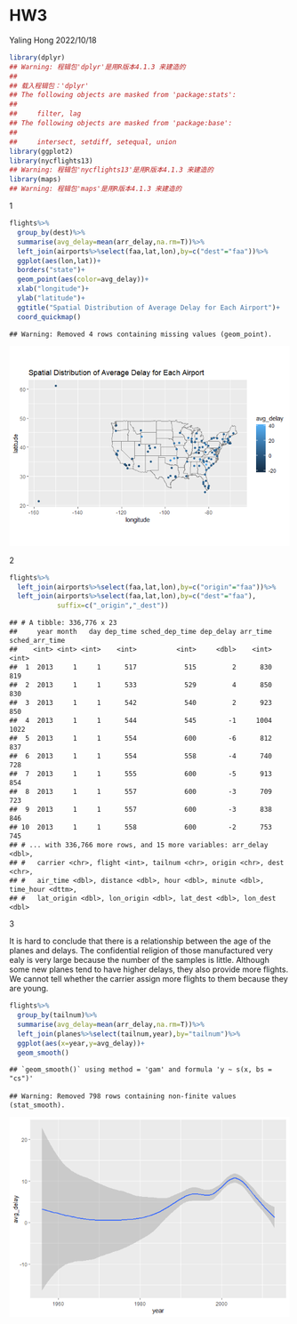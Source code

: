 HW3
================
Yaling Hong
2022/10/18

``` r
library(dplyr)
## Warning: 程辑包'dplyr'是用R版本4.1.3 来建造的
## 
## 载入程辑包：'dplyr'
## The following objects are masked from 'package:stats':
## 
##     filter, lag
## The following objects are masked from 'package:base':
## 
##     intersect, setdiff, setequal, union
library(ggplot2)
library(nycflights13)
## Warning: 程辑包'nycflights13'是用R版本4.1.3 来建造的
library(maps)
## Warning: 程辑包'maps'是用R版本4.1.3 来建造的
```

1

``` r
flights%>%
  group_by(dest)%>%
  summarise(avg_delay=mean(arr_delay,na.rm=T))%>%
  left_join(airports%>%select(faa,lat,lon),by=c("dest"="faa"))%>%
  ggplot(aes(lon,lat))+
  borders("state")+
  geom_point(aes(color=avg_delay))+
  xlab("longitude")+
  ylab("latitude")+
  ggtitle("Spatial Distribution of Average Delay for Each Airport")+
  coord_quickmap()
```

    ## Warning: Removed 4 rows containing missing values (geom_point).

![](HW3_files/figure-gfm/unnamed-chunk-2-1.png)<!-- -->

2

``` r
flights%>%
  left_join(airports%>%select(faa,lat,lon),by=c("origin"="faa"))%>%
  left_join(airports%>%select(faa,lat,lon),by=c("dest"="faa"),
            suffix=c("_origin","_dest"))
```

    ## # A tibble: 336,776 x 23
    ##     year month   day dep_time sched_dep_time dep_delay arr_time sched_arr_time
    ##    <int> <int> <int>    <int>          <int>     <dbl>    <int>          <int>
    ##  1  2013     1     1      517            515         2      830            819
    ##  2  2013     1     1      533            529         4      850            830
    ##  3  2013     1     1      542            540         2      923            850
    ##  4  2013     1     1      544            545        -1     1004           1022
    ##  5  2013     1     1      554            600        -6      812            837
    ##  6  2013     1     1      554            558        -4      740            728
    ##  7  2013     1     1      555            600        -5      913            854
    ##  8  2013     1     1      557            600        -3      709            723
    ##  9  2013     1     1      557            600        -3      838            846
    ## 10  2013     1     1      558            600        -2      753            745
    ## # ... with 336,766 more rows, and 15 more variables: arr_delay <dbl>,
    ## #   carrier <chr>, flight <int>, tailnum <chr>, origin <chr>, dest <chr>,
    ## #   air_time <dbl>, distance <dbl>, hour <dbl>, minute <dbl>, time_hour <dttm>,
    ## #   lat_origin <dbl>, lon_origin <dbl>, lat_dest <dbl>, lon_dest <dbl>

3

It is hard to conclude that there is a relationship between the age of
the planes and delays. The confidential religion of those manufactured
very ealy is very large because the number of the samples is little.
Although some new planes tend to have higher delays, they also provide
more flights. We cannot tell whether the carrier assign more flights to
them because they are young.

``` r
flights%>%
  group_by(tailnum)%>%
  summarise(avg_delay=mean(arr_delay,na.rm=T))%>%
  left_join(planes%>%select(tailnum,year),by="tailnum")%>%
  ggplot(aes(x=year,y=avg_delay))+
  geom_smooth()
```

    ## `geom_smooth()` using method = 'gam' and formula 'y ~ s(x, bs = "cs")'

    ## Warning: Removed 798 rows containing non-finite values (stat_smooth).

![](HW3_files/figure-gfm/unnamed-chunk-4-1.png)<!-- -->
